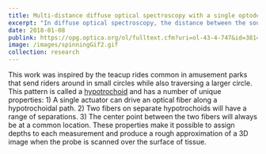 ```yaml
---
title: Multi-distance diffuse optical spectroscopy with a single optode via hypotrochoidal scanning
excerpt: "In diffuse optical spectroscopy, the distance between the source and detector fiber determines how deep below the surface detected light has traveled. Longer separation is more sensitive to deeper structures, while short separation is more sensitive to superficial changes. Many instruments rely on an array of different sources and detectors to build up 3D estimates of tissue hemoglobin. Here, I use mechanical scanning to trace the source and detector through a hypotrochoid which allows for a range of source/detector separations that are all centered at the same location. This allows measurements to form a pseudo axial line scan to build up 2- and 3-dimensional images of tissue chromophores."
date: 2018-01-08
publink: https://opg.optica.org/ol/fulltext.cfm?uri=ol-43-4-747&id=381448
image: /images/spinningGif2.gif
collection: research
---
```

This work was inspired by the teacup rides common in amusement parks that send riders around in small circles while also traversing a larger circle. This pattern is called a [hypotrochoid](https://en.wikipedia.org/wiki/Hypotrochoid) and has a number of unique properties: 1) A single actuator can drive an optical fiber along a hypotrochoidal path. 2) Two fibers on separate hypotrochoids will have a range of separations. 3) The center point between the two fibers will always be at a common location. These properties make it possible to assign depths to each measurement and produce a rough approximation of a 3D image when the probe is scanned over the surface of tissue.
